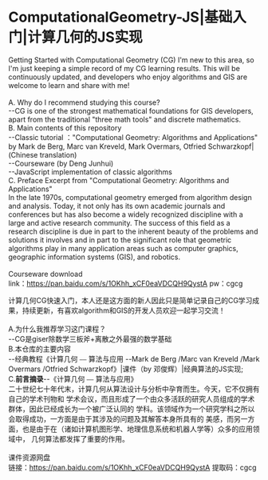 <h1>ComputationalGeometry-JS|基础入门|计算几何的JS实现</h1>

Getting Started with Computational Geometry (CG)
I'm new to this area, so I'm just keeping a simple record of my CG learning results. This will be continuously updated, and developers who enjoy algorithms and GIS are welcome to learn and share with me!<br><br>
A. Why do I recommend studying this course?<br>
--CG is one of the strongest mathematical foundations for GIS developers, apart from the traditional "three math tools" and discrete mathematics.<br>
B. Main contents of this repository<br>
--Classic tutorial ："Computational Geometry: Algorithms and Applications" by Mark de Berg, Marc van Kreveld, Mark Overmars, Otfried Schwarzkopf|(Chinese translation)<br>
--Courseware (by Deng Junhui)<br>
--JavaScript implementation of classic algorithms<br>
C. Preface Excerpt from "Computational Geometry: Algorithms and Applications"<br>
In the late 1970s, computational geometry emerged from algorithm design and analysis. Today, it not only has its own academic journals and conferences but has also become a widely recognized discipline with a large and active research community. The success of this field as a research discipline is due in part to the inherent beauty of the problems and solutions it involves and in part to the significant role that geometric algorithms play in many application areas such as computer graphics, geographic information systems (GIS), and robotics.<br><br>
Courseware download<br>
link：https://pan.baidu.com/s/1OKhh_xCF0eaVDCQH9QystA 
pw：cgcg 

计算几何CG快速入门，本人还是这方面的新人因此只是简单记录自己的CG学习成果，持续更新，有喜欢algorithm和GIS的开发人员欢迎一起学习交流！<br><br>
A.为什么我推荐学习这门课程？<br>
--CG是giser除数学三板斧+离散之外最强的数学基础<br>
B.本仓库的主要内容<br>
--经典教程《计算几何 ⎯⎯ 算法与应用 --Mark de Berg /Marc van Kreveld /Mark Overmars /Otfried Schwarzkopf》|课件（by 邓俊辉）|经典算法的JS实现;<br>
C.**前言摘录**--《计算几何 ⎯⎯ 算法与应用》<br>
二十世纪七十年代末，计算几何从算法设计与分析中孕育而生。今天，它不仅拥有自己的学术刊物和
学术会议，而且形成了一个由众多活跃的研究人员组成的学术群体，因此已经成长为一个被广泛认同的
学科。该领域作为一个研究学科之所以会取得成功，一方面是由于其涉及的问题及其解答本身所具有的
美感，而另一方面，也是由于在（诸如计算机图形学、地理信息系统和机器人学等）众多的应用领域中，
几何算法都发挥了重要的作用。<br><br>
课件资源网盘<br>
链接：https://pan.baidu.com/s/1OKhh_xCF0eaVDCQH9QystA 
提取码：cgcg 

